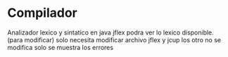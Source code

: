 # Compilador
Analizador lexico y sintatico en java
jflex podra ver lo lexico disponible. 
(para modificar) solo necesita modificar archivo jflex y jcup 
los otro no se modifica solo se muestra los errores
